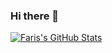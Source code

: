 ### Hi there 👋

[![Faris's GitHub Stats](https://github-readme-stats.vercel.app/api?username=farisashai&count_private=true&include_all_commits=true)](https://github.com/anuraghazra/github-readme-stats)

<!--
**farisashai/farisashai** is a ✨ _special_ ✨ repository because its `README.md` (this file) appears on your GitHub profile.

Here are some ideas to get you started:

- 🔭 I’m currently working on ...
- 🌱 I’m currently learning ...
- 👯 I’m looking to collaborate on ...
- 🤔 I’m looking for help with ...
- 💬 Ask me about ...
- 📫 How to reach me: ...
- 😄 Pronouns: ...
- ⚡ Fun fact: ...
-->
